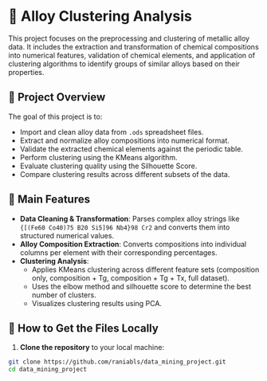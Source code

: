 # 🧪 Alloy Clustering Analysis

This project focuses on the preprocessing and clustering of metallic alloy data. It includes the extraction and transformation of chemical compositions into numerical features, validation of chemical elements, and application of clustering algorithms to identify groups of similar alloys based on their properties.

## 📁 Project Overview

The goal of this project is to:

- Import and clean alloy data from `.ods` spreadsheet files.
- Extract and normalize alloy compositions into numerical format.
- Validate the extracted chemical elements against the periodic table.
- Perform clustering using the KMeans algorithm.
- Evaluate clustering quality using the Silhouette Score.
- Compare clustering results across different subsets of the data.

## 🔧 Main Features

- **Data Cleaning & Transformation**: Parses complex alloy strings like `{[(Fe60 Co40)75 B20 Si5]96 Nb4}98 Cr2` and converts them into structured numerical values.
- **Alloy Composition Extraction**: Converts compositions into individual columns per element with their corresponding percentages.
- **Clustering Analysis**:
  - Applies KMeans clustering across different feature sets (composition only, composition + Tg, composition + Tg + Tx, full dataset).
  - Uses the elbow method and silhouette score to determine the best number of clusters.
  - Visualizes clustering results using PCA.


## 💾 How to Get the Files Locally

1. **Clone the repository** to your local machine:

```bash
git clone https://github.com/raniabls/data_mining_project.git
cd data_mining_project
